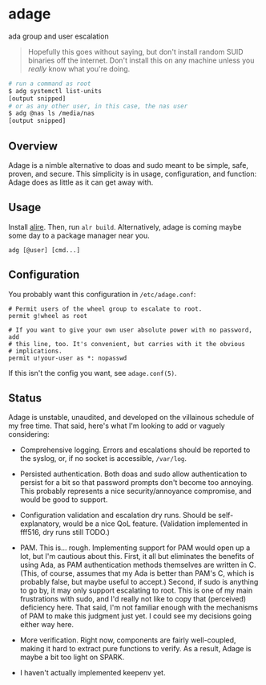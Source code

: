 # adage

ada group and user escalation

> Hopefully this goes without saying, but don't install random SUID binaries
> off the internet. Don't install this on any machine unless you
> *really* know what you're doing.

```sh
# run a command as root
$ adg systemctl list-units
[output snipped]
# or as any other user, in this case, the nas user
$ adg @nas ls /media/nas
[output snipped]
```

## Overview

Adage is a nimble alternative to doas and sudo meant to be simple, safe,
proven, and secure. This simplicity is in usage, configuration, and
function: Adage does as little as it can get away with.

## Usage

Install [alire](https://alire.ada.dev/). Then, run `alr build`. Alternatively,
adage is coming maybe some day to a package manager near you.

```
adg [@user] [cmd...]
```

## Configuration

You probably want this configuration in `/etc/adage.conf`:

```
# Permit users of the wheel group to escalate to root.
permit g!wheel as root

# If you want to give your own user absolute power with no password, add
# this line, too. It's convenient, but carries with it the obvious
# implications.
permit u!your-user as *: nopasswd
```

If this isn't the config you want, see `adage.conf(5)`.


## Status

Adage is unstable, unaudited, and developed on the villainous schedule of my
free time. That said, here's what I'm looking to add or vaguely considering:

+ Comprehensive logging. Errors and escalations should be reported to the
  syslog, or, if no socket is accessible, `/var/log`.

+ Persisted authentication. Both doas and sudo allow authentication to persist
  for a bit so that password prompts don't become too annoying. This probably
  represents a nice security/annoyance compromise, and would be good to support.

+ Configuration validation and escalation dry runs. Should be self-explanatory,
  would be a nice QoL feature. (Validation implemented in fff516, dry runs
  still TODO.)

+ PAM. This is... rough. Implementing support for PAM would open up a lot, but
  I'm cautious about this. First, it all but eliminates the benefits of using
  Ada, as PAM authentication methods themselves are written in C. (This, of
  course, assumes that my Ada is better than PAM's C, which is probably false,
  but maybe useful to accept.) Second, if sudo is anything to go by, it may only
  support escalating to root. This is one of my main frustrations with sudo, and
  I'd really not like to copy that (perceived) deficiency here. That said, I'm
  not familiar enough with the mechanisms of PAM to make this judgment just yet.
  I could see my decisions going either way here.

+ More verification. Right now, components are fairly well-coupled, making it
  hard to extract pure functions to verify. As a result, Adage is maybe a bit
  too light on SPARK.

+ I haven't actually implemented keepenv yet.
